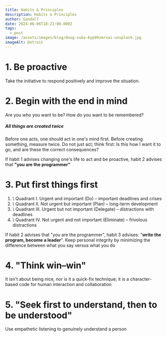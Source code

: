 ```yaml
---
title: Habits & Principles
description: Habits & Principles
author: Gandalf
date: 2024-06-06T18:21:00.000Z
tags:
  - post
image: /assets/images/blog/doug-zuba-6yp99zmrsai-unsplash.jpg
imageAlt: Detroit
---
```

# 1. Be proactive

Take the initiative to respond positively and improve the situation.

# 2. Begin with the end in mind

Are you who you want to be? How do you want to be remembered?

##### All things are created twice

Before one acts, one should act in one's mind first. Before creating something, measure twice. Do not just act; think first: Is this how I want it to go, and are these the correct consequences? 



If habit 1 advises changing one's life to act and be proactive, habit 2 advises that **"you are the programmer"**



# 3. Put first things first

1. \    Quadrant I. Urgent and important (Do) – important deadlines and crises
2. \    Quadrant II. Not urgent but important (Plan) – long-term development
3. \    Quadrant III. Urgent but not important (Delegate) – distractions with deadlines
4. \    Quadrant IV. Not urgent and not important (Eliminate) – frivolous distractions

If habit 2 advises that "you are the programmer", habit 3 advises: "**write the program, become a leader**". Keep personal integrity by minimizing the difference between what you say versus what you do



# 4. "Think win–win"

It isn't about being nice, nor is it a quick-fix technique; it is a character-based code for human interaction and collaboration



# 5. "Seek first to understand, then to be understood"

Use empathetic listening to genuinely understand a person
